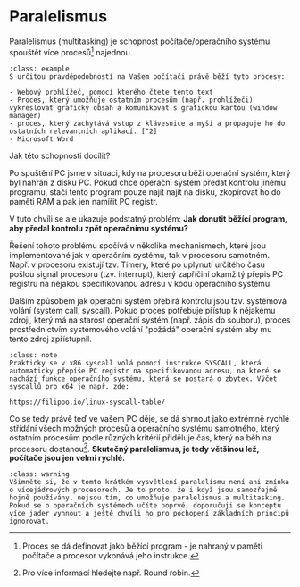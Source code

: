 # Paralelismus

Paralelismus (multitasking) je schopnost počítače/operačního systému spouštět více procesů[^1] najednou. 

`````{admonition} Příklad 
:class: example 
S určitou pravděpodobností na Vašem počítači právě běží tyto procesy:

- Webový prohlížeč, pomocí kterého čtete tento text
- Proces, který umožňuje ostatním procesům (např. prohlížeči) vykreslovat grafický obsah a komunikovat s grafickou kartou (window manager)
- proces, který zachytává vstup z klávesnice a myši a propaguje ho do ostatních relevantních aplikací. [^2]
- Microsoft Word
`````

Jak této schopnosti docílit?

Po spuštění PC jsme v situaci, kdy na procesoru běží operační systém, který byl nahrán z disku PC. Pokud chce operační systém předat kontrolu jinému programu, stačí tento program pouze najít najít na disku, zkopírovat ho do paměti RAM a pak jen namířit PC registr. 

V tuto chvíli se ale ukazuje podstatný problém: **Jak donutit běžící program, aby předal kontrolu zpět operačnímu systému?**

Řešení tohoto problému spočívá v několika mechanismech, které jsou implementované jak v operačním systému, tak v procesoru samotném. Např. v procesoru existují tzv. Timery, které po uplynutí určitého času pošlou signál procesoru (tzv. interrupt), který zapříčiní okamžitý přepis PC registru na nějakou specifikovanou adresu v kódu operačního systému. 

Dalším způsobem jak operační systém přebírá kontrolu jsou tzv. systémová volání (system call, syscall). Pokud proces potřebuje přístup k nějakému zdroji, který má na starost operační systém (např. zápis do souboru), proces prostřednictvím systémového volání "požádá" operační systém aby mu tento zdroj zpřístupnil.

`````{admonition} Poznámka 
:class: note
Prakticky se v x86 syscall volá pomocí instrukce SYSCALL, která automaticky přepíše PC registr na specifikovanou adresu, na které se nachází funkce operačního systému, která se postará o zbytek. Výčet syscallů pro x64 je např. zde: 

https://filippo.io/linux-syscall-table/
`````

Co se tedy právě teď ve vašem PC děje, se dá shrnout jako extrémně rychlé střídání všech možných procesů a operačního systému samotného, který ostatním procesům podle různých kritérií přiděluje čas, který na běh na procesoru dostanou[^3]. **Skutečný paralelismus, je tedy většinou lež, počítače jsou jen velmi rychlé.**


`````{admonition} Varování 
:class: warning 
Všimněte si, že v tomto krátkém vysvětlení paralelismu není ani zmínka o vícejádrových procesorech. Je to proto, že i když jsou samozřejmě hojně používány, nejsou tím, co umožňuje paralelismus a multitasking. Pokud se o operačních systémech učíte poprvé, doporučuji se konceptu více jader vyhnout a ještě chvíli ho pro pochopení základních principů ignorovat.
`````

[^1]: Proces se dá definovat jako běžící program - je nahraný v paměti počítače a procesor vykonává jeho instrukce.
[^2]: Tento software je ale typicky součástí operačního systému...
[^3]: Pro více informací hledejte např. Round robin. 